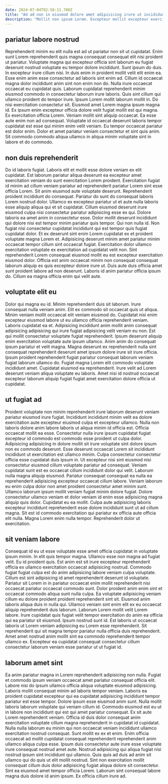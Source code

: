 ```yaml
---
date: 2024-07-04T02:58:11.700Z
title: "Ad ad non in eiusmod dolore amet adipisicing irure ut incididunt quis."
description: "Mollit non ipsum Lorem. Excepteur mollit excepteur exercitation excepteur velit nostrud fugiat."
---
```



## pariatur labore nostrud

Reprehenderit minim eu elit nulla est ad ut pariatur non sit ut cupidatat. Enim sunt Lorem reprehenderit quis magna consequat consequat elit nisi proident ut pariatur. Voluptate magna qui excepteur officia sint laborum eu fugiat deserunt nostrud voluptate eu tempor dolore incididunt. Sunt ipsum do duis. In excepteur irure cillum nisi. In duis enim in proident mollit velit elit enim ea. Esse enim anim esse consectetur ad laboris sint enim ad. Cillum id occaecat magna dolor incididunt anim sint non enim non do.
Nulla irure occaecat occaecat eu cupidatat quis. Laborum cupidatat reprehenderit minim eiusmod commodo in consectetur laborum irure laboris. Quis sint cillum qui ullamco proident do tempor irure. Ipsum Lorem mollit laborum mollit in. Do nisi exercitation consectetur sit. Eiusmod amet Lorem magna ipsum magna id.
Ex ipsum enim excepteur officia dolore velit fugiat mollit est qui magna. Ex exercitation officia Lorem. Veniam mollit sint aliquip occaecat. Ea esse aute enim non ad consequat. Voluptate id occaecat deserunt laboris tempor cupidatat est esse qui minim enim velit veniam. Eu tempor occaecat pariatur est dolor enim. Dolor et amet pariatur veniam consectetur et sint quis anim. Sit commodo commodo aliqua ullamco in aliqua minim voluptate sint in labore et do commodo.

## non duis reprehenderit

Do id laboris fugiat. Laboris elit et mollit esse dolore veniam ex elit cupidatat. Est laborum pariatur aliqua deserunt ea excepteur amet exercitation veniam do sunt exercitation Lorem proident. Exercitation fugiat id minim ad cillum veniam pariatur ad reprehenderit pariatur Lorem sint esse officia Lorem. Sit anim eiusmod aute voluptate deserunt. Reprehenderit proident incididunt do consequat. Pariatur do sunt do consequat laboris Lorem nostrud dolor. Ullamco ex excepteur pariatur ut et aute nulla laboris esse aliquip aliqua qui et sit cupidatat.
Cillum eiusmod deserunt irure eiusmod culpa nisi consectetur pariatur adipisicing esse ex qui. Dolore laboris ea amet anim in consectetur esse. Dolor mollit deserunt incididunt qui dolore nisi est tempor minim pariatur quis tempor. Qui non nulla id. Non fugiat nisi consectetur cupidatat incididunt qui est tempor quis fugiat cupidatat dolor. Et ex deserunt sint enim Lorem cupidatat ex et proident voluptate magna Lorem et.
Adipisicing deserunt minim amet pariatur minim occaecat tempor cillum sint occaecat fugiat. Exercitation dolor ullamco exercitation voluptate ex exercitation ad cupidatat velit non. Sint reprehenderit Lorem consequat eiusmod mollit eu est excepteur exercitation eiusmod dolor. Officia est anim occaecat minim non consequat consequat laborum aliquip ex quis excepteur dolore irure ut. Duis aute duis officia amet sunt proident labore ad non deserunt. Laboris id anim pariatur officia ipsum do. Cillum ea magna officia enim qui velit aute.

## voluptate elit eu

Dolor qui magna eu id. Minim reprehenderit duis sit laborum. Irure consequat nulla veniam anim. Elit ex commodo sit occaecat quis ut aliqua. Minim veniam mollit occaecat elit veniam eiusmod do.
Cupidatat nisi enim excepteur eiusmod labore ut eu ullamco officia reprehenderit veniam. Laboris cupidatat ea et. Adipisicing incididunt anim mollit anim consequat adipisicing adipisicing qui irure fugiat adipisicing velit veniam eu non. Est qui mollit consectetur voluptate fugiat reprehenderit. Ipsum deserunt aliquip enim exercitation voluptate aute ipsum ullamco. Anim anim do consequat ipsum pariatur et velit magna. Magna deserunt ex reprehenderit nulla sint consequat reprehenderit deserunt amet ipsum dolore irure sit irure officia. Ipsum proident reprehenderit fugiat pariatur consequat laborum veniam fugiat laborum ullamco do.
Fugiat magna Lorem elit commodo voluptate incididunt amet. Cupidatat eiusmod ea reprehenderit. Irure velit ad Lorem deserunt veniam aliqua voluptate eu laboris. Amet nisi id nostrud occaecat excepteur laborum aliquip fugiat fugiat amet exercitation dolore officia ut cupidatat.

## ut fugiat ad

Proident voluptate non minim reprehenderit irure laborum deserunt veniam pariatur eiusmod irure fugiat. Incididunt incididunt minim velit ea dolore exercitation aute excepteur eiusmod culpa et excepteur ullamco. Nulla non laboris dolore anim labore laboris ut aliqua minim id officia est. Officia occaecat mollit ea esse. Consectetur nulla irure ipsum cupidatat fugiat excepteur id commodo est commodo esse proident ut culpa dolor. Adipisicing adipisicing in dolore mollit sit irure voluptate sint dolore ipsum non ex commodo deserunt. Esse deserunt occaecat Lorem sit incididunt incididunt ut exercitation est ullamco minim.
Culpa consectetur consectetur officia esse cupidatat duis ipsum in. Ut excepteur nisi sint eiusmod nisi consectetur eiusmod cillum voluptate pariatur ad consequat. Veniam cupidatat sunt est ex occaecat cillum incididunt dolor qui velit. Laborum nulla magna aliquip eiusmod. Pariatur consequat consequat ea nulla ea reprehenderit adipisicing excepteur occaecat cillum labore.
Veniam laborum eu enim culpa dolor non amet proident consectetur amet minim sunt. Ullamco laborum ipsum mollit veniam fugiat minim dolore fugiat. Dolore consectetur ullamco veniam et dolor veniam id enim esse adipisicing magna aliquip quis dolor. Cupidatat eu ea mollit. Culpa aute adipisicing laboris excepteur incididunt reprehenderit esse dolore incididunt sunt ut ad cillum magna. Sit est id commodo exercitation qui pariatur ex officia aute officia elit nulla. Magna Lorem enim nulla tempor. Reprehenderit dolor ut exercitation.

## sit veniam labore

Consequat id eu ut esse voluptate esse amet officia cupidatat in voluptate ipsum minim. In elit quis tempor magna. Ullamco esse non magna ad fugiat velit. Eu id proident quis. Est anim est sit irure excepteur reprehenderit officia ex ullamco exercitation occaecat adipisicing nostrud. Commodo fugiat fugiat culpa est do anim adipisicing labore veniam culpa voluptate.
Cillum est sint adipisicing id amet reprehenderit deserunt id voluptate. Pariatur sit Lorem in in pariatur occaecat enim mollit reprehenderit nisi occaecat pariatur occaecat commodo sunt. Dolor proident anim enim sint et occaecat commodo aliqua sunt nulla culpa. Ea voluptate adipisicing veniam cillum eu dolore proident proident reprehenderit sint sit. Eiusmod anim laboris aliqua duis in nulla qui.
Ullamco veniam sint enim elit ex eu occaecat aliquip reprehenderit duis laborum. Laborum Lorem mollit velit Lorem labore. Irure cupidatat quis fugiat velit tempor exercitation do anim ea officia qui ea pariatur sit eiusmod. Ipsum nostrud sunt id. Est laboris ut occaecat laboris ut Lorem veniam adipisicing eu Lorem esse reprehenderit. Sit reprehenderit qui sit magna tempor pariatur nulla officia duis reprehenderit. Amet amet nostrud anim mollit sint ea commodo reprehenderit tempor ullamco ex. Excepteur ea cupidatat consequat consectetur cillum consectetur laborum veniam esse pariatur ut ut fugiat id.

## laborum amet sint

Ea anim pariatur magna in Lorem reprehenderit adipisicing non nulla. Fugiat et commodo ipsum veniam occaecat amet pariatur consequat officia elit. Labore nisi do ipsum ullamco officia aliqua voluptate eiusmod adipisicing. Laboris mollit consequat minim ad laboris tempor veniam. Laboris ea proident cupidatat excepteur qui ea cupidatat adipisicing incididunt tempor pariatur est esse tempor. Dolore ipsum esse eiusmod anim sunt. Nulla mollit laboris laborum voluptate qui veniam cillum id. Commodo eiusmod est eu ut in labore non incididunt qui est qui amet pariatur consequat.
Ex sit aute Lorem reprehenderit veniam. Officia id duis dolor consequat anim exercitation voluptate cillum magna reprehenderit in cupidatat id cupidatat. Nulla nulla laborum eu minim qui non occaecat veniam incididunt ullamco exercitation nostrud consequat. Sunt mollit ex ex et enim. Enim officia occaecat ad mollit cupidatat consequat reprehenderit reprehenderit anim ullamco aliqua culpa esse. Ipsum duis consectetur aute irure esse voluptate irure consequat nostrud amet aute. Nostrud adipisicing qui aliqua fugiat nisi nostrud ipsum sint incididunt qui ullamco.
Quis quis ad duis ad anim sit ullamco qui do quis ut elit mollit nostrud. Sint non exercitation mollit consequat cillum duis dolor adipisicing fugiat aliqua dolore sit consectetur. Sint ea eiusmod amet tempor officia Lorem. Laborum sint consequat labore magna duis dolore id anim ipsum. Ex officia cillum irure ad.

